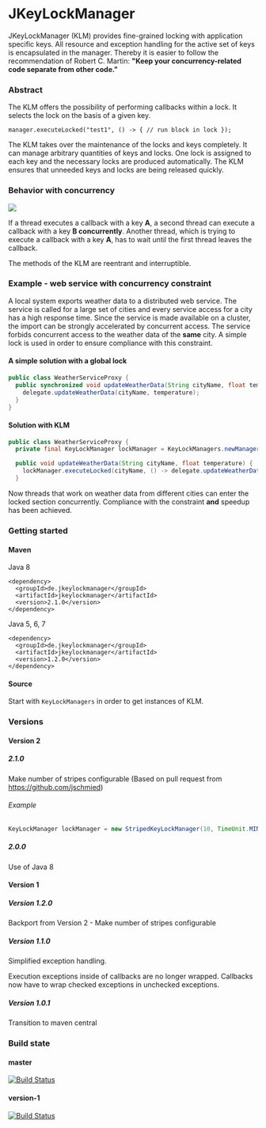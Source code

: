 JKeyLockManager
===============


JKeyLockManager (KLM) provides fine-grained locking with application specific keys. All resource and exception handling for the active set of keys is encapsulated in the manager. Thereby it is easier to follow the recommendation of Robert C. Martin: **"Keep your concurrency-related code separate from other code."**

### Abstract

The KLM offers the possibility of performing callbacks within a lock. It selects the lock on the basis of a given key. 
```
manager.executeLocked("test1", () -> { // run block in lock });
```
The KLM takes over the maintenance of the locks and keys completely. It can manage arbitrary quantities of keys and locks. One lock is assigned to each key and the necessary locks are produced automatically. The KLM ensures that unneeded keys and locks are being released quickly.

### Behavior with concurrency

![](doc/lock-chart.png)

If a thread executes a callback with a key **A**, a second thread can execute a callback with a key **B concurrently**. Another thread, which is trying to execute a callback with a key **A**, has to wait until the first thread leaves the callback.

The methods of the KLM are reentrant and interruptible.

### Example - web service with concurrency constraint

A local system exports weather data to a distributed web service. The service is called for a large set of cities and every service access for a city has a high response time. Since the service is made available on a cluster, the import can be strongly accelerated by concurrent access. The service forbids concurrent access to the weather data of the **same** city. A simple lock is used in order to ensure compliance with this constraint.

#### A simple solution with a global lock

```java
public class WeatherServiceProxy {
  public synchronized void updateWeatherData(String cityName, float temperature) {
    delegate.updateWeatherData(cityName, temperature); 
  }
}
```

#### Solution with KLM

```java
public class WeatherServiceProxy {
  private final KeyLockManager lockManager = KeyLockManagers.newManager();

  public void updateWeatherData(String cityName, float temperature) {
    lockManager.executeLocked(cityName, () -> delegate.updateWeatherData(cityName, temperature)); 
  }
```
Now threads that work on weather data from different cities can enter the locked section concurrently. Compliance with the constraint **and** speedup has been achieved.

### Getting started

#### Maven

Java 8

```
<dependency>
  <groupId>de.jkeylockmanager</groupId>
  <artifactId>jkeylockmanager</artifactId>
  <version>2.1.0</version>
</dependency>
```

Java 5, 6, 7
```
<dependency>
  <groupId>de.jkeylockmanager</groupId>
  <artifactId>jkeylockmanager</artifactId>
  <version>1.2.0</version>
</dependency>
```


#### Source

Start with `KeyLockManagers` in order to get instances of KLM.



### Versions


#### Version 2

##### 2.1.0

Make number of stripes configurable (Based on pull request from https://github.com/jschmied)

###### Example
```java
KeyLockManager lockManager = new StripedKeyLockManager(10, TimeUnit.MINUTES, 120);
```

##### 2.0.0

Use of Java 8


#### Version 1

##### Version 1.2.0

Backport from Version 2 - Make number of stripes configurable

##### Version 1.1.0

Simplified exception handling.

Execution exceptions inside of callbacks are no longer wrapped. Callbacks now have to wrap checked exceptions in unchecked exceptions.

##### Version 1.0.1

Transition to maven central



### Build state

#### master
[![Build Status](https://travis-ci.org/mojgh/JKeyLockManager.svg?branch=master)](https://travis-ci.org/mojgh/JKeyLockManager) 

#### version-1
[![Build Status](https://travis-ci.org/mojgh/JKeyLockManager.svg?branch=version-1)](https://travis-ci.org/mojgh/JKeyLockManager)

